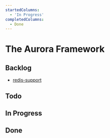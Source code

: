 ```yaml
---
startedColumns:
  - 'In Progress'
completedColumns:
  - Done
---
```


# The Aurora Framework

## Backlog

- [redis-support](tasks/redis-support.md)

## Todo

## In Progress

## Done
